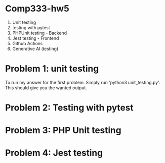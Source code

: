 # Comp333-hw5
1. Unit testing
2. testing with pytest
3. PHPUnit testing - Backend
4. Jest testing - Frontend
5. Github Actions
6. Generative AI (testing)


# Problem 1: unit testing
To run my answer for the first problem. Simply run 'python3 unit_testing.py'. This should give you the wanted output.
 
# Problem 2: Testing with pytest

# Problem 3: PHP Unit testing 

# Problem 4: Jest testing
